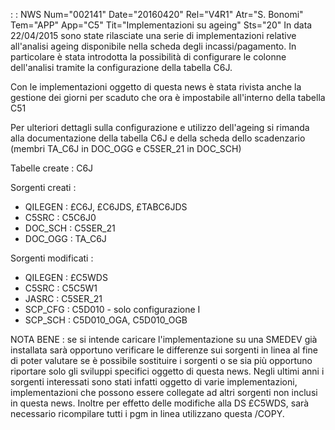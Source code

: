  :  : NWS Num="002141" Date="20160420" Rel="V4R1" Atr="S. Bonomi" Tem="APP" App="C5" Tit="Implementazioni su ageing" Sts="20"
In data 22/04/2015 sono state rilasciate una serie di implementazioni relative all'analisi ageing disponibile nella scheda degli incassi/pagamento.
In particolare è stata introdotta la possibilità di configurare le colonne dell'analisi tramite la
configurazione della tabella C6J.

Con le implementazioni oggetto di questa news è stata rivista anche la gestione dei giorni per scaduto che ora è impostabile all'interno della tabella C51

Per ulteriori dettagli sulla configurazione e utilizzo dell'ageing si rimanda alla documentazione della tabella C6J e della scheda dello scadenzario (membri TA_C6J in DOC_OGG e C5SER_21 in DOC_SCH)

Tabelle create :  C6J

Sorgenti creati : 
* QILEGEN :  £C6J, £C6JDS, £TABC6JDS
* C5SRC :  C5C6J0
* DOC_SCH :  C5SER_21
* DOC_OGG :  TA_C6J

Sorgenti modificati : 
* QILEGEN :  £C5WDS
* C5SRC :  C5C5W1
* JASRC :  C5SER_21
* SCP_CFG :  C5D010 - solo configurazione I
* SCP_SCH :  C5D010_OGA, C5D010_OGB

NOTA BENE :  se si intende caricare l'implementazione su una SMEDEV già installata sarà opportuno verificare le differenze sui sorgenti in linea al fine di poter valutare se è possibile sostituire
i sorgenti o se sia più opportuno riportare solo gli sviluppi specifici oggetto di questa news.
Negli ultimi anni i sorgenti interessati sono stati infatti oggetto di varie implementazioni, implementazioni che possono essere collegate ad altri sorgenti non inclusi in questa news. Inoltre per effetto delle modifiche alla DS £C5WDS, sarà necessario ricompilare tutti i pgm in linea utilizzano questa /COPY.

